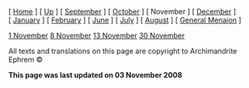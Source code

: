 \[ [Home](index.md) \] \[ [Up](menaion.md) \] \[ [September](sep-int.md) \] \[ [October](oct-int.md) \] \[ November \] \[ [December](dec-int.md) \] \[ [January](jan-int.md) \] \[ [February](february.md) \] \[ [June](Menaion-June.md) \] \[ [July](july1.md) \] \[ [August](aug.md) \] \[ [General Menaion](general.md) \]

[1 November](01nov.md)
[8 November](08nov.md)
[13 November](13%20nov.md)
[30 November](30nov.md)

All texts and translations on this page are copyright to
Archimandrite Ephrem ©

**This page was last updated on 03 November 2008**
